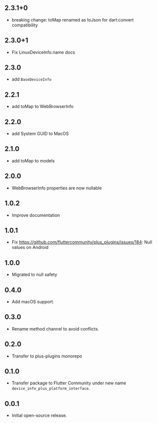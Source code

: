 ## 2.3.1+0

- breaking change: toMap renamed as toJson for dart:convert compatibility

## 2.3.0+1

- Fix LinuxDeviceInfo.name docs

## 2.3.0

- add `BaseDeviceInfo`

## 2.2.1

- add toMap to WebBrowserInfo

## 2.2.0

- add System GUID to MacOS

## 2.1.0

- add toMap to models

## 2.0.0

- WebBrowserInfo properties are now nullable

## 1.0.2

- Improve documentation

## 1.0.1

- Fix https://github.com/fluttercommunity/plus_plugins/issues/184: Null values on Android

## 1.0.0

- Migrated to null safety

## 0.4.0

- Add macOS support.

## 0.3.0

- Rename method channel to avoid conflicts.

## 0.2.0

- Transfer to plus-plugins monorepo

## 0.1.0

- Transfer package to Flutter Community under new name `device_info_plus_platform_interface`.

## 0.0.1

- Initial open-source release.
